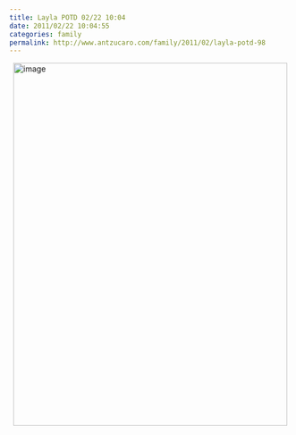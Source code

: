 ```yaml
---
title: Layla POTD 02/22 10:04
date: 2011/02/22 10:04:55
categories: family
permalink: http://www.antzucaro.com/family/2011/02/layla-potd-98
---
```

<img src="http://media.antzucaro.com/uploads/2011/02/IMG_20110222_100455.jpg" width="490px" height="650px" alt="image" style="display: block; margin-right: auto; margin-left: auto;">
